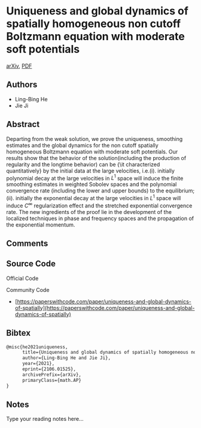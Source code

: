 
# Uniqueness and global dynamics of spatially homogeneous non cutoff Boltzmann equation with moderate soft potentials

[arXiv](https://arxiv.org/abs/2106.01525), [PDF](https://arxiv.org/pdf/2106.01525.pdf)

## Authors

- Ling-Bing He
- Jie Ji

## Abstract

Departing from the weak solution, we prove the uniqueness, smoothing estimates and the global dynamics for the non cutoff spatially homogeneous Boltzmann equation with moderate soft potentials. Our results show that the behavior of the solution(including the production of regularity and the longtime behavior) can be {\it characterized quantitatively} by the initial data at the large velocities, i.e.(i). initially polynomial decay at the large velocities in $L^1$ space will induce the finite smoothing estimates in weighted Sobolev spaces and the polynomial convergence rate (including the lower and upper bounds) to the equilibrium; (ii). initially the exponential decay at the large velocities in $L^1$ space will induce $C^\infty$ regularization effect and the stretched exponential convergence rate. The new ingredients of the proof lie in the development of the localized techniques in phase and frequency spaces and the propagation of the exponential momentum.

## Comments



## Source Code

Official Code



Community Code

- [https://paperswithcode.com/paper/uniqueness-and-global-dynamics-of-spatially](https://paperswithcode.com/paper/uniqueness-and-global-dynamics-of-spatially)

## Bibtex

```tex
@misc{he2021uniqueness,
      title={Uniqueness and global dynamics of spatially homogeneous non cutoff Boltzmann equation with moderate soft potentials}, 
      author={Ling-Bing He and Jie Ji},
      year={2021},
      eprint={2106.01525},
      archivePrefix={arXiv},
      primaryClass={math.AP}
}
```

## Notes

Type your reading notes here...

